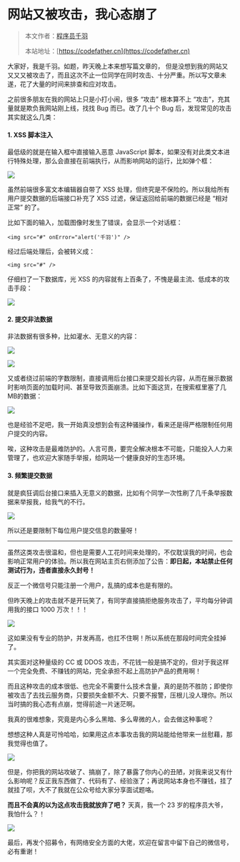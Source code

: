 # 网站又被攻击，我心态崩了

> 本文作者：[程序员千羽](https://yuyuanweb.feishu.cn/wiki/Abldw5WkjidySxkKxU2cQdAtnah)
>
> 本站地址：[https://codefather.cn](https://codefather.cn)

大家好，我是千羽。如题，昨天晚上本来想写篇文章的， 但是没想到我的网站又又又又被攻击了，而且这次不止一位同学在同时攻击、十分严重。所以写文章未遂，花了大量的时间来排查和应对攻击。

之前很多朋友在我的网站上只是小打小闹，很多 “攻击” 根本算不上 “攻击”，充其量就是欺负我网站刚上线，找找 Bug 而已。改了几十个 Bug 后，发现常见的攻击其实就这么几类：

#### 1. XSS 脚本注入

最低级的就是在输入框中直接输入恶意 JavaScript 脚本，如果没有对此类文本进行特殊处理，那么会直接在前端执行，从而影响网站的运行，比如弹个框：

![](https://pic.yupi.icu/5563/202311031451326.png)

虽然前端很多富文本编辑器自带了 XSS 处理，但终究是不保险的。所以我给所有用户提交数据的后端接口补充了 XSS 过滤，保证返回给前端的数据已经是 “相对正常” 的了。

比如下面的输入，加载图像时发生了错误，会显示一个对话框：

```
<img src="#" onError="alert('千羽')" />
```

经过后端处理后，会被转义成：

```
<img src="#" />
```

仔细扫了一下数据库，光 XSS 的内容就有上百条了，不愧是最主流、低成本的攻击手段：

![](https://pic.yupi.icu/5563/202311031451593.png)

#### 2. 提交非法数据

非法数据有很多种，比如灌水、无意义的内容：

![](https://pic.yupi.icu/5563/202311031451406.png)

![](https://pic.yupi.icu/5563/202311031451763.png)

又或者绕过前端的字数限制，直接调用后台接口来提交超长内容，从而在展示数据时影响页面的加载时间、甚至导致页面崩溃。比如下面这货，在搜索框里塞了几 MB的数据：

![](https://pic.yupi.icu/5563/202311031451608.png)

也是经验不足吧，我一开始真没想到会有这种骚操作，看来还是得严格限制任何用户提交的内容。

唉，这种攻击是最难防护的。人言可畏，要完全解决根本不可能，只能投入人力来管理了，也欢迎大家随手举报，给网站一个健康良好的生态环境。

#### 3. 频繁提交数据

就是疯狂调后台接口来插入无意义的数据，比如有个同学一次性刷了几千条举报数据来举报我，给我气的不行。

![](https://pic.yupi.icu/5563/202311031451427.png)

所以还是要限制下每位用户提交信息的数量呀！

------

虽然这类攻击很温和，但也是需要人工花时间来处理的，不仅耽误我的时间，也会影响正常用户的体验。所以我在网站主页右侧添加了公告：**即日起，本站禁止任何测试行为，违者直接永久封号！**

反正一个微信号只能注册一个用户，乱搞的成本也是有限的。

但昨天晚上的攻击就不是开玩笑了，有同学直接搞拒绝服务攻击了，平均每分钟调用我的接口 1000 万次！！！

![](https://pic.yupi.icu/5563/202311031451301.png)

这如果没有专业的防护，并发再高，也扛不住啊！所以系统在那段时间完全挂掉了。

其实面对这种量级的 CC 或 DDOS 攻击，不花钱一般是搞不定的，但对于我这样一个完全免费、不赚钱的网站，完全承担不起上高防护产品的费用啊！

而且这种攻击的成本很低、也完全不需要什么技术含量，真的是防不胜防；即使你被攻击了去找云服务商，只要损失金额不大、只要不报警，压根儿没人理你。所以当时搞的我心态有点崩，觉得前途一片迷茫啊。

我真的很难想象，究竟是内心多么黑暗、多么卑微的人，会去做这种事呢？

想想这种人真是可怜哈哈，如果用这点本事攻击我的网站能给他带来一丝慰藉，那我觉得也值了。

![](https://pic.yupi.icu/5563/202311031451558.png)

但是，你把我的网站攻破了、搞崩了，除了暴露了你内心的丑陋，对我来说又有什么影响呢？反正我东西做了、代码有了、经验涨了；再说网站本身也不赚钱，挂了就挂了呗，大不了我就在公众号给大家分享面试题咯。

**而且不会真的以为这点攻击我就放弃了吧？** 天真，我一个 23 岁的程序员大爷，我怕什么？！

![](https://pic.yupi.icu/5563/202311031451792.jpeg)

最后，再发个招募令，有网络安全方面的大佬，欢迎在留言中留下自己的微信号，必有重谢！